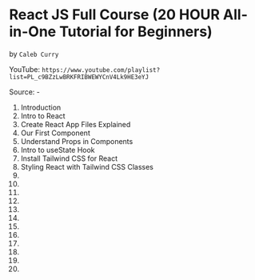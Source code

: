# React JS Full Course (20 HOUR All-in-One Tutorial for Beginners)
by `Caleb Curry`

YouTube: `https://www.youtube.com/playlist?list=PL_c9BZzLwBRKFRIBWEWYCnV4Lk9HE3eYJ`

Source: -

1. Introduction
2. Intro to React
3. Create React App Files Explained
4. Our First Component
5. Understand Props in Components
6. Intro to useState Hook
7. Install Tailwind CSS for React
8. Styling React with Tailwind CSS Classes
9.
10.
11.
12.
13.
14.
15.
16.
17.
18.
19.
20.
